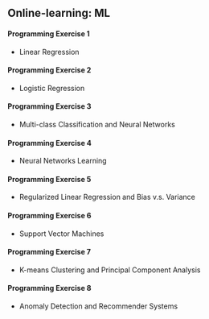 ## Online-learning: ML

#### Programming Exercise 1
* Linear Regression
#### Programming Exercise 2 
* Logistic Regression
#### Programming Exercise 3
* Multi-class Classification and Neural Networks
#### Programming Exercise 4
* Neural Networks Learning
#### Programming Exercise 5
* Regularized Linear Regression and Bias v.s. Variance
#### Programming Exercise 6
* Support Vector Machines
#### Programming Exercise 7
* K-means Clustering and Principal Component Analysis
#### Programming Exercise 8
* Anomaly Detection and Recommender Systems
